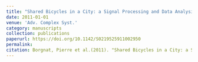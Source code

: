 ```yaml
---
title: "Shared Bicycles in a City: a Signal Processing and Data Analysis Perspective"
date: 2011-01-01
venue: 'Adv. Complex Syst.'
category: manuscripts
collection: publications
paperurl: https://doi.org/10.1142/S0219525911002950
permalink: 
citation: Borgnat, Pierre et al.(2011). "Shared Bicycles in a City: a Signal Processing and Data Analysis Perspective". Adv. Complex Syst.. 14(3).
---
```

